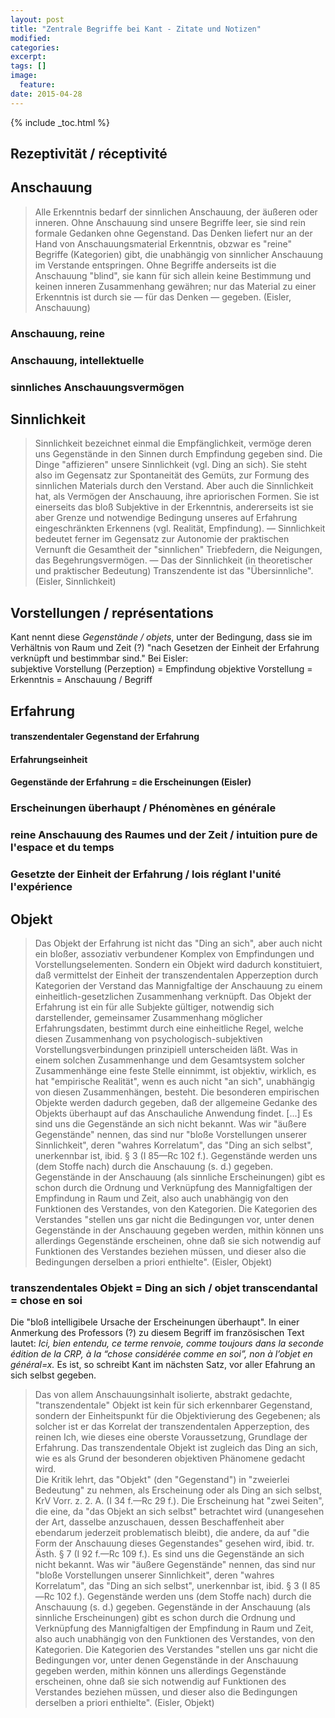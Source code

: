 ```yaml
---
layout: post
title: "Zentrale Begriffe bei Kant - Zitate und Notizen"
modified:
categories: 
excerpt:
tags: []
image:
  feature:
date: 2015-04-28
---
```


{% include _toc.html %}

## Rezeptivität / réceptivité  

## Anschauung  
> Alle Erkenntnis bedarf der sinnlichen Anschauung, der äußeren oder inneren. Ohne Anschauung sind unsere Begriffe leer, sie sind rein formale Gedanken ohne Gegenstand. Das Denken liefert nur an der Hand von Anschauungsmaterial Erkenntnis, obzwar es "reine" Begriffe (Kategorien) gibt, die unabhängig von sinnlicher Anschauung im Verstande entspringen. Ohne Begriffe anderseits ist die Anschauung "blind", sie kann für sich allein keine Bestimmung und keinen inneren Zusammenhang gewähren; nur das Material zu einer Erkenntnis ist durch sie — für das Denken — gegeben. (Eisler, Anschauung)

### Anschauung, reine  

### Anschauung, intellektuelle  

### sinnliches Anschauungsvermögen

## Sinnlichkeit  
>Sinnlichkeit bezeichnet einmal die Empfänglichkeit, vermöge deren uns Gegenstände in den Sinnen durch Empfindung gegeben sind. Die Dinge "affizieren" unsere Sinnlichkeit (vgl. Ding an sich). Sie steht also im Gegensatz zur Spontaneität des Gemüts, zur Formung des sinnlichen Materials durch den Verstand. Aber auch die Sinnlichkeit hat, als Vermögen der Anschauung, ihre apriorischen Formen. Sie ist einerseits das bloß Subjektive in der Erkenntnis, andererseits ist sie aber Grenze und notwendige Bedingung unseres auf Erfahrung eingeschränkten Erkennens (vgl. Realität, Empfindung). — Sinnlichkeit bedeutet ferner im Gegensatz zur Autonomie der praktischen Vernunft die Gesamtheit der "sinnlichen" Triebfedern, die Neigungen, das Begehrungsvermögen. — Das der Sinnlichkeit (in theoretischer und praktischer Bedeutung) Transzendente ist das "Übersinnliche". (Eisler, Sinnlichkeit)

## Vorstellungen / représentations  
Kant nennt diese *Gegenstände / objets*, unter der Bedingung, dass sie im Verhältnis von Raum und Zeit (?) "nach Gesetzen der Einheit der Erfahrung verknüpft und bestimmbar sind." Bei Eisler:  
subjektive Vorstellung (Perzeption) = Empfindung
objektive Vorstellung = Erkenntnis = Anschauung / Begriff


## Erfahrung  
#### transzendentaler Gegenstand der Erfahrung  
#### Erfahrungseinheit  
#### Gegenstände der Erfahrung = die Erscheinungen (Eisler)  


### Erscheinungen überhaupt / Phénomènes en générale

### reine Anschauung des Raumes und der Zeit /  intuition pure de l'espace et du temps    

### Gesetzte der Einheit der Erfahrung / lois réglant l'unité l'expérience  

## Objekt  
> Das Objekt der Erfahrung ist nicht das "Ding an sich", aber auch nicht ein bloßer, assoziativ verbundener Komplex von Empfindungen und Vorstellungselementen. Sondern ein Objekt wird dadurch konstituiert, daß vermittelst der Einheit der transzendentalen Apperzeption durch Kategorien der Verstand das Mannigfaltige der Anschauung zu einem einheitlich-gesetzlichen Zusammenhang verknüpft. Das Objekt der Erfahrung ist ein für alle Subjekte gültiger, notwendig sich darstellender, gemeinsamer Zusammenhang möglicher Erfahrungsdaten, bestimmt durch eine einheitliche Regel, welche diesen Zusammenhang von psychologisch-subjektiven Vorstellungsverbindungen prinzipiell unterscheiden läßt. Was in einem solchen Zusammenhange und dem Gesamtsystem solcher Zusammenhänge eine feste Stelle einnimmt, ist objektiv, wirklich, es hat "empirische Realität", wenn es auch nicht "an sich", unabhängig von diesen Zusammenhängen, besteht. Die besonderen empirischen Objekte werden dadurch gegeben, daß der allgemeine Gedanke des Objekts überhaupt auf das Anschauliche Anwendung findet.
> [...]
> Es sind uns die Gegenstände an sich nicht bekannt. Was wir "äußere Gegenstände" nennen, das sind nur "bloße Vorstellungen unserer Sinnlichkeit", deren "wahres Korrelatum", das "Ding an sich selbst", unerkennbar ist, ibid. § 3 (I 85—Rc 102 f.). Gegenstände werden uns (dem Stoffe nach) durch die Anschauung (s. d.) gegeben. Gegenstände in der Anschauung (als sinnliche Erscheinungen) gibt es schon durch die Ordnung und Verknüpfung des Mannigfaltigen der Empfindung in Raum und Zeit, also auch unabhängig von den Funktionen des Verstandes, von den Kategorien. Die Kategorien des Verstandes "stellen uns gar nicht die Bedingungen vor, unter denen Gegenstände in der Anschauung gegeben werden, mithin können uns allerdings Gegenstände erscheinen, ohne daß sie sich notwendig auf Funktionen des Verstandes beziehen müssen, und dieser also die Bedingungen derselben a priori enthielte". (Eisler, Objekt)

### transzendentales Objekt = Ding an sich / objet transcendantal = chose en soi  
Die "bloß intelligibele Ursache der Erscheinungen überhaupt". In einer Anmerkung des Professors (?) zu diesem Begriff im französischen Text lautet: *Ici, bien entendu, ce terme renvoie, comme toujours dans la seconde édition de la CRP, à la “chose considérée comme en soi”, non à l’objet en général=x.* Es ist, so schreibt Kant im nächsten Satz, vor aller Efahrung an sich selbst gegeben.

> Das von allem Anschauungsinhalt isolierte, abstrakt gedachte, "transzendentale" Objekt ist kein für sich erkennbarer Gegenstand, sondern der Einheitspunkt für die Objektivierung des Gegebenen; als solcher ist er das Korrelat der transzendentalen Apperzeption, des reinen Ich, wie dieses eine oberste Voraussetzung, Grundlage der Erfahrung. Das transzendentale Objekt ist zugleich das Ding an sich, wie es als Grund der besonderen objektiven Phänomene gedacht wird.  
> Die Kritik lehrt, das "Objekt" (den "Gegenstand") in "zweierlei Bedeutung" zu nehmen, als Erscheinung oder als Ding an sich selbst, KrV Vorr. z. 2. A. (I 34 f.—Rc 29 f.). Die Erscheinung hat "zwei Seiten", die eine, da "das Objekt an sich selbst" betrachtet wird (unangesehen der Art, dasselbe anzuschauen, dessen Beschaffenheit aber ebendarum jederzeit problematisch bleibt), die andere, da auf "die Form der Anschauung dieses Gegenstandes" gesehen wird, ibid. tr. Ästh. § 7 (I 92 f.—Rc 109 f.). Es sind uns die Gegenstände an sich nicht bekannt. Was wir "äußere Gegenstände" nennen, das sind nur "bloße Vorstellungen unserer Sinnlichkeit", deren "wahres Korrelatum", das "Ding an sich selbst", unerkennbar ist, ibid. § 3 (I 85—Rc 102 f.). Gegenstände werden uns (dem Stoffe nach) durch die Anschauung (s. d.) gegeben. Gegenstände in der Anschauung (als sinnliche Erscheinungen) gibt es schon durch die Ordnung und Verknüpfung des Mannigfaltigen der Empfindung in Raum und Zeit, also auch unabhängig von den Funktionen des Verstandes, von den Kategorien. Die Kategorien des Verstandes "stellen uns gar nicht die Bedingungen vor, unter denen Gegenstände in der Anschauung gegeben werden, mithin können uns allerdings Gegenstände erscheinen, ohne daß sie sich notwendig auf Funktionen des Verstandes beziehen müssen, und dieser also die Bedingungen derselben a priori enthielte". (Eisler, Objekt)